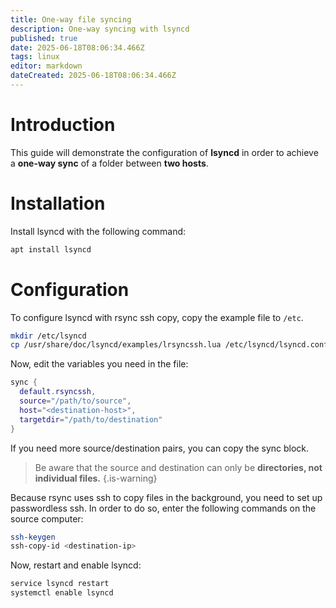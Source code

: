 ```yaml
---
title: One-way file syncing
description: One-way syncing with lsyncd
published: true
date: 2025-06-18T08:06:34.466Z
tags: linux
editor: markdown
dateCreated: 2025-06-18T08:06:34.466Z
---
```


# Introduction

This guide will demonstrate the configuration of **lsyncd** in order to achieve a **one-way sync** of a folder between **two hosts**.

# Installation

Install lsyncd with the following command:

```bash
apt install lsyncd
```

# Configuration

To configure lsyncd with rsync ssh copy, copy the example file to `/etc`.

```bash
mkdir /etc/lsyncd
cp /usr/share/doc/lsyncd/examples/lrsyncssh.lua /etc/lsyncd/lsyncd.conf.lua
```

Now, edit the variables you need in the file:

```lua
sync { 
  default.rsyncssh,
  source="/path/to/source",
  host="<destination-host>",
  targetdir="/path/to/destination"
}
```

If you need more source/destination pairs, you can copy the sync block.

> Be aware that the source and destination can only be **directories, not individual files.**
{.is-warning}

Because rsync uses ssh to copy files in the background, you need to set up passwordless ssh. In order to do so, enter the following commands on the source computer:

```bash
ssh-keygen
ssh-copy-id <destination-ip>
```

Now, restart and enable lsyncd:

```bash
service lsyncd restart
systemctl enable lsyncd
```